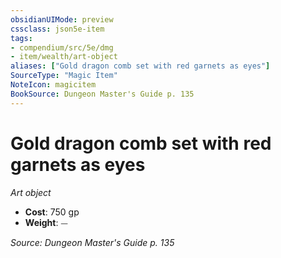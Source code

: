 ```yaml
---
obsidianUIMode: preview
cssclass: json5e-item
tags:
- compendium/src/5e/dmg
- item/wealth/art-object
aliases: ["Gold dragon comb set with red garnets as eyes"]
SourceType: "Magic Item"
NoteIcon: magicitem
BookSource: Dungeon Master's Guide p. 135
---
```

# Gold dragon comb set with red garnets as eyes
*Art object*  

- **Cost**: 750 gp
- **Weight**: ⏤

*Source: Dungeon Master's Guide p. 135*